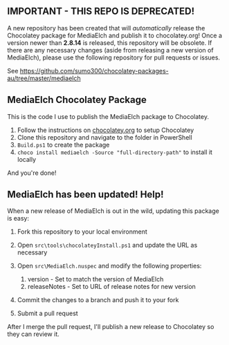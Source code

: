 ## IMPORTANT - THIS REPO IS DEPRECATED!

A new repository has been created that will *automatically* release the Chocolatey package for MediaElch and publish it to chocolatey.org!  Once a version newer than **2.8.14** is released, this repository will be obsolete.  If there are any necessary changes (aside from releasing a new version of MediaElch), please use the following repository for pull requests or issues.

See https://github.com/sumo300/chocolatey-packages-au/tree/master/mediaelch

## MediaElch Chocolatey Package

This is the code I use to publish the MediaElch package to Chocolatey. 

 1. Follow the instructions on [chocolatey.org](http://chocolatey.org/) to setup Chocolatey
 2. Clone this repository and navigate to the folder in PowerShell
 3. `Build.ps1` to create the package
 4. `choco install mediaelch -Source "full-directory-path"` to install it locally

And you're done!

## MediaElch has been updated! Help!

When a new release of MediaElch is out in the wild, updating this package is easy:

 1. Fork this repository to your local environment
 2. Open `src\tools\chocolateyInstall.ps1` and update the URL as necessary
 3. Open `src\MediaElch.nuspec` and modify the following properties:
 
    1. version - Set to match the version of MediaElch
    2. releaseNotes - Set to URL of release notes for new version

 4. Commit the changes to a branch and push it to your fork
 5. Submit a pull request

After I merge the pull request, I'll publish a new release to Chocolatey so they can review it.
